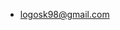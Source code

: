 - logosk98@gmail.com

<!---
kiplogos/kiplogos is a ✨ special ✨ repository because its `README.md` (this file) appears on your GitHub profile.
You can click the Preview link to take a look at your changes.
--->
